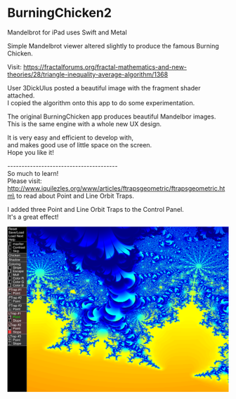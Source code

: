 # BurningChicken2
Mandelbrot for iPad uses Swift and Metal

Simple Mandelbrot viewer altered slightly to produce the famous Burning Chicken.

Visit: https://fractalforums.org/fractal-mathematics-and-new-theories/28/triangle-inequality-average-algorithm/1368

User 3DickUlus posted a beautiful image with the fragment shader attached.\
I copied the algorithm onto this app to do some experimentation.

The original BurningChicken app produces beautiful Mandelbor images.\
This is the same engine with a whole new UX design.

It is very easy and efficient to develop with, \
and makes good use of little space on the screen. \
Hope you like it!

---------------------------------------\
So much to learn!\
Please visit: http://www.iquilezles.org/www/articles/ftrapsgeometric/ftrapsgeometric.htm\
to read about Point and Line Orbit Traps.

I added three Point and Line Orbit Traps to the Control Panel. \
It's a great effect!

![Screenshot](screenshot.png)
